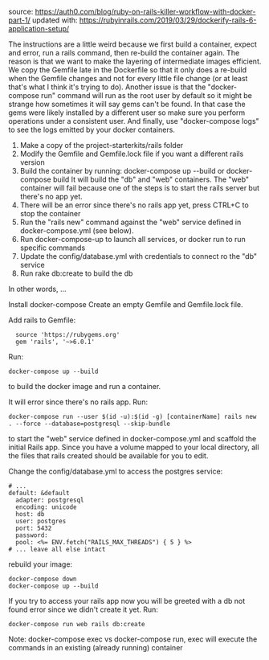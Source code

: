 source: https://auth0.com/blog/ruby-on-rails-killer-workflow-with-docker-part-1/
updated with: https://rubyinrails.com/2019/03/29/dockerify-rails-6-application-setup/

The instructions are a little weird because we first build a container, expect and error, run a rails command, then re-build the container again. The reason is that we want to make the layering of intermediate images efficient. We copy the Gemfile late in the Dockerfile so that it only does a re-build when the Gemfile changes and not for every little file change (or at least that's what I think it's trying to do). Another issue is that the "docker-compose run" command will run as the root user by default so it might be strange how sometimes it will say gems can't be found. In that case the gems were likely installed by a different user so make sure you perform operations under a consistent user. And finally, use "docker-compose logs" to see the logs emitted by your docker containers. 

1. Make a copy of the project-starterkits/rails folder
2. Modify the Gemfile and Gemfile.lock file if you want a different rails version
3. Build the container by running: docker-compose up --build  or docker-compose build
It will build the "db" and "web" containers. The "web" container will fail because one of the steps is to start the rails server but there's no app yet. 
4. There will be an error since there's no rails app yet, press CTRL+C to stop the container
5. Run the "rails new" command against the "web" service defined in docker-compose.yml (see below).
6. Run docker-compose-up to launch all services, or docker run to run specific commands
7. Update the config/database.yml with credentials to connect ro the "db" service
8. Run rake db:create to build the db

In other words, ...

Install docker-compose
Create an empty Gemfile and Gemfile.lock file.

Add rails to Gemfile:
```
  source 'https://rubygems.org'
  gem 'rails', '~>6.0.1'
```

Run:
```
docker-compose up --build
```
to build the docker image and run a container.

It will error since there's no rails app.
Run:
```
docker-compose run --user $(id -u):$(id -g) [containerName] rails new . --force --database=postgresql --skip-bundle
```
to start the "web" service defined in docker-compose.yml and scaffold the initial Rails app. Since you have a volume mapped to your local directory, all the files that rails created should be available for you to edit.

Change the config/database.yml to access the postgres service:
```
# ...
default: &default
  adapter: postgresql
  encoding: unicode
  host: db
  user: postgres
  port: 5432
  password:
  pool: <%= ENV.fetch("RAILS_MAX_THREADS") { 5 } %>
# ... leave all else intact
```
rebuild your image:
```
docker-compose down
docker-compose up --build
```
If you try to access your rails app now you will be greeted with a db not found error since we didn't create it yet.
Run:
```
docker-compose run web rails db:create
```

Note: docker-compose exec vs docker-compose run, exec will execute the commands in an existing (already running) container

